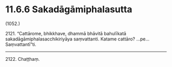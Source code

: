 

# 11.6.6 Sakadāgāmiphalasutta




(1052.)

2121\. “Cattārome, bhikkhave, dhammā bhāvitā bahulīkatā sakadāgāmiphalasacchikiriyāya saṃvattanti. Katame cattāro? …pe…  Saṃvattantī”ti.

---

2122\. Chaṭṭhaṃ.





